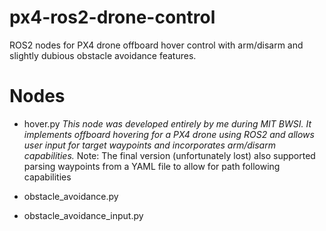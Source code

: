 # px4-ros2-drone-control
ROS2 nodes for PX4 drone offboard hover control with arm/disarm and slightly dubious obstacle avoidance features.

# Nodes
- hover.py
  _This node was developed entirely by me during MIT BWSI. It implements offboard hovering for a PX4 drone using ROS2 and allows user input for target waypoints and incorporates arm/disarm capabilities._
  Note: The final version (unfortunately lost) also supported parsing waypoints from a YAML file to allow for path following capabilities

  
- obstacle_avoidance.py
- obstacle_avoidance_input.py
